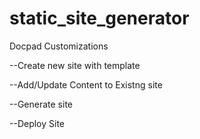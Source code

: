 static_site_generator
=====================

Docpad Customizations


--Create new site with template  

--Add/Update Content to Existng site  

--Generate site  

--Deploy Site  

